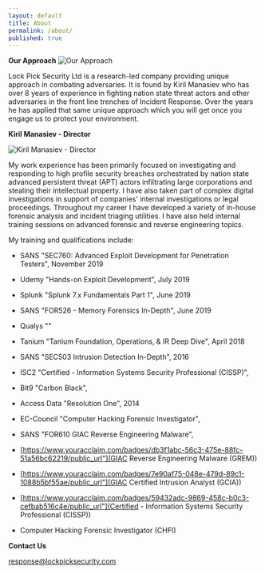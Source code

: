 ```yaml
---
layout: default
title: About
permalink: /about/
published: true
---
```

**Our Approach**
![Our Approach]({{site.baseurl}}/working_environment-300x168.jpg)

Lock Pick Security Ltd is a research-led company providing unique approach in combating adversaries. It is found by Kiril Manasiev who has over 8 years of experience in fighting nation state threat actors and other adversaries in the front line trenches of Incident Response. Over the years he has applied that same unique approach which you will get once you engage us to protect your environment.



**Kiril Manasiev - Director**

![Kiril Manasiev - Director]({{site.baseurl}}/Kiril_Manasiev-294x300.jpg)


My work experience has been primarily focused on investigating and responding to high profile security breaches orchestrated by nation state advanced persistent threat (APT) actors infiltrating large corporations and stealing their intellectual property. I have also taken part of complex digital investigations in support of companies' internal investigations or legal proceedings. Throughout my career I have developed a variety of in-house forensic analysis and incident triaging utilities. I have also held internal training sessions on advanced forensic and reverse engineering topics.

My training and qualifications include:

- SANS "SEC760: Advanced Exploit Development for Penetration Testers", November 2019
- Udemy "Hands-on Exploit Development", July 2019 
- Splunk "Splunk 7.x Fundamentals Part 1", June 2019
- SANS "FOR526 - Memory Forensics In-Depth", June 2019
- Qualys ""
- Tanium "Tanium Foundation, Operations, & IR Deep Dive", April 2018

- SANS "SEC503 Intrusion Detection In-Depth", 2016
- ISC2 "Certified - Information Systems Security Professional (CISSP)", 
- Bit9 "Carbon Black", 
- Access Data "Resolution One", 2014
- EC-Council "Computer Hacking Forensic Investigator",  
- SANS "FOR610 GIAC Reverse Engineering Malware", 



- [https://www.youracclaim.com/badges/db3f1abc-56c3-475e-88fc-51a56bc62219/public_url"](GIAC Reverse Engineering Malware (GREM))
- [https://www.youracclaim.com/badges/7e90af75-048e-479d-89c1-1088b5bf55ae/public_url"](GIAC Certified Intrusion Analyst (GCIA))
- [https://www.youracclaim.com/badges/59432adc-9869-458c-b0c3-cefbab516c4e/public_url"](Certified - Information Systems Security Professional (CISSP))
- Computer Hacking Forensic Investigator (CHFI)


**Contact Us**

[response@lockpicksecurity.com](mailto:response@lockpicksecurity.com)
